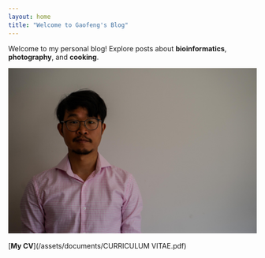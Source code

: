 ```yaml
---
layout: home
title: "Welcome to Gaofeng's Blog"
---
```


Welcome to my personal blog! Explore posts about **bioinformatics**, **photography**, and **cooking**.

![Portrait taken in 2024](/assets/images/DSC04090.jpg)

[**My CV**](/assets/documents/CURRICULUM VITAE.pdf)